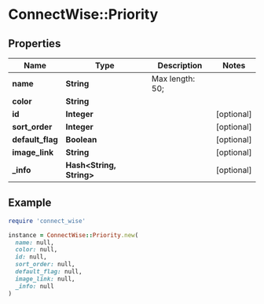 # ConnectWise::Priority

## Properties

| Name | Type | Description | Notes |
| ---- | ---- | ----------- | ----- |
| **name** | **String** |  Max length: 50; |  |
| **color** | **String** |  |  |
| **id** | **Integer** |  | [optional] |
| **sort_order** | **Integer** |  | [optional] |
| **default_flag** | **Boolean** |  | [optional] |
| **image_link** | **String** |  | [optional] |
| **_info** | **Hash&lt;String, String&gt;** |  | [optional] |

## Example

```ruby
require 'connect_wise'

instance = ConnectWise::Priority.new(
  name: null,
  color: null,
  id: null,
  sort_order: null,
  default_flag: null,
  image_link: null,
  _info: null
)
```

